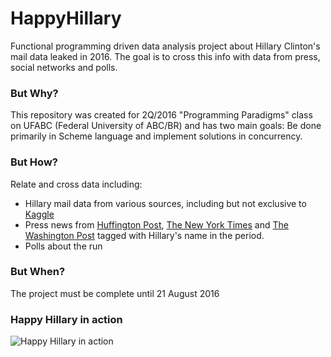 # HappyHillary

Functional programming driven data analysis project about Hillary Clinton's mail data leaked in 2016. The goal is to cross this info with data from press, social networks and polls.

### But Why?

This repository was created for 2Q/2016 "Programming Paradigms" class on UFABC (Federal University of ABC/BR) and has two main goals: Be done primarily in Scheme language and implement solutions in concurrency.

### But How?

Relate and cross data including:

* Hillary mail data from various sources, including but not exclusive to [Kaggle](https://www.kaggle.com/)
* Press news from [Huffington Post](http://www.huffingtonpost.com/), [The New York Times](http://www.nytimes.com/) and [The Washington Post](https://www.washingtonpost.com/) tagged with Hillary's name in the period.
* Polls about the run 

### But When?

The project must be complete until 21 August 2016

### Happy Hillary in action

![Happy Hillary in action](http://jtf.org/wp-content/uploads/2015/08/hillary-clinton-laughing.jpg "Happy Hillary in Action")
